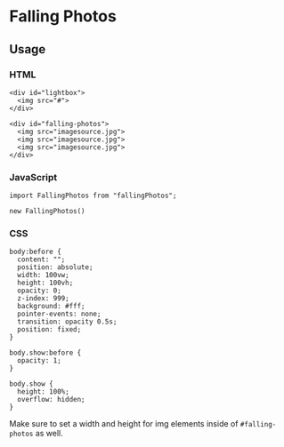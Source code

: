 # Falling Photos

## Usage

### HTML

```
<div id="lightbox">
  <img src="#">
</div>

<div id="falling-photos">
  <img src="imagesource.jpg">
  <img src="imagesource.jpg">
  <img src="imagesource.jpg">
</div>
```

### JavaScript

```
import FallingPhotos from "fallingPhotos";

new FallingPhotos()
```

### CSS

```
body:before {
  content: "";
  position: absolute;
  width: 100vw;
  height: 100vh;
  opacity: 0;
  z-index: 999;
  background: #fff;
  pointer-events: none;
  transition: opacity 0.5s;
  position: fixed;
}

body.show:before {
  opacity: 1;
}

body.show {
  height: 100%;
  overflow: hidden;
}
```

Make sure to set a width and height for img elements inside of `#falling-photos` as well.
